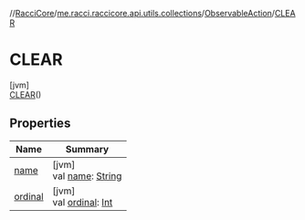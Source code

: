 //[RacciCore](../../../../index.md)/[me.racci.raccicore.api.utils.collections](../../index.md)/[ObservableAction](../index.md)/[CLEAR](index.md)

# CLEAR

[jvm]\
[CLEAR](index.md)()

## Properties

| Name | Summary |
|---|---|
| [name](../-a-d-d/index.md#-372974862%2FProperties%2F-1216412040) | [jvm]<br>val [name](../-a-d-d/index.md#-372974862%2FProperties%2F-1216412040): [String](https://kotlinlang.org/api/latest/jvm/stdlib/kotlin/-string/index.html) |
| [ordinal](../-a-d-d/index.md#-739389684%2FProperties%2F-1216412040) | [jvm]<br>val [ordinal](../-a-d-d/index.md#-739389684%2FProperties%2F-1216412040): [Int](https://kotlinlang.org/api/latest/jvm/stdlib/kotlin/-int/index.html) |
